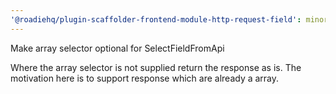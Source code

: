 ```yaml
---
'@roadiehq/plugin-scaffolder-frontend-module-http-request-field': minor
---
```


Make array selector optional for SelectFieldFromApi

Where the array selector is not supplied return the response as is.
The motivation here is to support response which are already a array.

